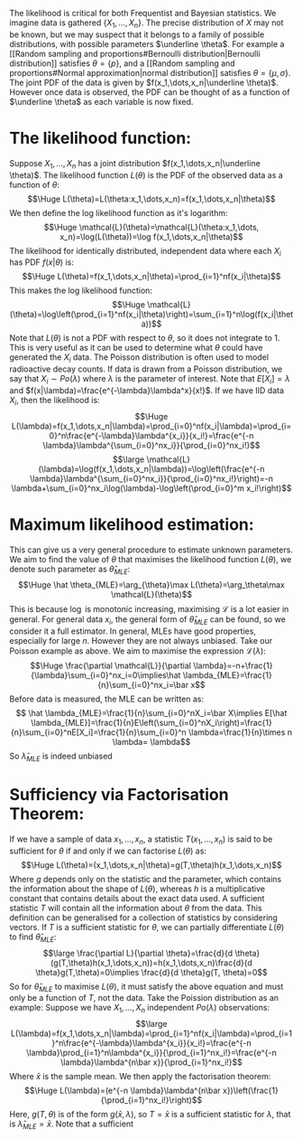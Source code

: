 
The likelihood is critical for both Frequentist and Bayesian statistics. We imagine data is gathered $\{X_1,\dots,X_n\}$. The precise distribution of $X$ may not be known, but we may suspect that it belongs to a family of possible distributions, with possible parameters $\underline \theta$. For example a [[Random sampling and proportions#Bernoulli distribution|Bernoulli distribution]] satisfies $\theta=\{p\}$, and a [[Random sampling and proportions#Normal approximation|normal distribution]] satisfies $\theta=\{\mu,\sigma\}$. The joint PDF of the data is given by $f(x_1,\dots,x_n|\underline \theta)$. However once data is observed, the PDF can be thought of as a function of $\underline \theta$ as each variable is now fixed.

# The likelihood function:

Suppose $X_1,\dots,X_n$ has a joint distribution $f(x_1,\dots,x_n|\underline \theta)$. The likelihood function $L(\theta)$ is the PDF of the observed data as a function of $\theta$:$$\Huge L(\theta)=L(\theta:x_1,\dots,x_n)=f(x_1,\dots,x_n|\theta)$$We then define the log likelihood function as it's logarithm:$$\Huge \mathcal{L}(\theta)=\mathcal{L}(\theta:x_1,\dots, x_n)=\log(L(\theta))=\log f(x_1,\dots,x_n|\theta)$$The likelihood for identically distributed, independent data where each $X_i$ has PDF $f(x|\theta)$ is:$$\Huge L(\theta)=f(x_1,\dots,x_n|\theta)=\prod_{i=1}^nf(x_i|\theta)$$This makes the log likelihood function:$$\Huge \mathcal{L}(\theta)=\log\left(\prod_{i=1}^nf(x_i|\theta)\right)=\sum_{i=1}^n\log(f(x_i|\theta))$$Note that $L(\theta)$ is not a PDF with respect to $\theta$, so it does not integrate to $1$. This is very useful as it can be used to determine what $\theta$ could have generated the $X_i$ data. The Poisson distribution is often used to model radioactive decay counts. If data is drawn from a Poisson distribution, we say that $X_i\sim Po(\lambda)$ where $\lambda$ is the parameter of interest. Note that $E[X_i]=\lambda$ and $f(x|\lambda)=\frac{e^{-\lambda}\lambda^x}{x!}$. If we have IID data $X_i$, then the likelihood is:$$\Huge L(\lambda)=f(x_1,\dots,x_n|\lambda)=\prod_{i=0}^nf(x_i|\lambda)=\prod_{i=0}^n\frac{e^{-\lambda}\lambda^{x_i}}{x_i!}=\frac{e^{-n \lambda}\lambda^{\sum_{i=0}^nx_i}}{\prod_{i=0}^nx_i!}$$$$\large \mathcal{L}(\lambda)=\log(f(x_1,\dots,x_n|\lambda))=\log\left(\frac{e^{-n \lambda}\lambda^{\sum_{i=0}^nx_i}}{\prod_{i=0}^nx_i!}\right)=-n \lambda+\sum_{i=0}^nx_i\log(\lambda)-\log\left(\prod_{i=0}^m x_i!\right)$$
# Maximum likelihood estimation:

This can give us a very general procedure to estimate unknown parameters. We aim to find the value of $\theta$ that maximises the likelihood function $L(\theta)$, we denote such parameter as $\hat \theta_{MLE}$:$$\Huge \hat \theta_{MLE}=\arg_{\theta}\max L(\theta)=\arg_\theta\max \mathcal{L}(\theta)$$This is because $\log$ is monotonic increasing, maximising $\mathcal{L}$ is a lot easier in general. For general data $x_i$, the general form of $\hat \theta_{MLE}$ can be found, so we consider it a full estimator. In general, MLEs have good properties, especially for large $n$. However they are not always unbiased. Take our Poisson example  as above. We aim to maximise the expression $\mathcal{L}(\lambda)$:$$\Huge \frac{\partial \mathcal{L}}{\partial \lambda}=-n+\frac{1}{\lambda}\sum_{i=0}^nx_i=0\implies\hat \lambda_{MLE}=\frac{1}{n}\sum_{i=0}^nx_i=\bar x$$Before data is measured, the MLE can be written as:$$ \hat \lambda_{MLE}=\frac{1}{n}\sum_{i=0}^nX_i=\bar X\implies E[\hat \lambda_{MLE}]=\frac{1}{n}E\left(\sum_{i=0}^nX_i\right)=\frac{1}{n}\sum_{i=0}^nE[X_i]=\frac{1}{n}\sum_{i=0}^n \lambda=\frac{1}{n}\times n \lambda= \lambda$$So $\hat \lambda_{MLE}$ is indeed unbiased

# Sufficiency via Factorisation Theorem:

If we have a sample of data $x_1,\dots,x_n$, a statistic $T(x_1,\dots,x_n)$ is said to be sufficient for $\theta$ if and only if we can factorise $L(\theta)$ as:$$\Huge L(\theta)=(x_1,\dots,x_n|\theta)=g(T,\theta)h(x_1,\dots,x_n)$$Where $g$ depends only on the statistic and the parameter, which contains the information about the shape of $L(\theta)$, whereas $h$ is a multiplicative constant that contains details about the exact data used. A sufficient statistic $T$ will contain all the information about $\theta$ from the data. This definition can be generalised for a collection of statistics by considering vectors. If $T$ is a sufficient statistic for $\theta$, we can partially differentiate $L(\theta)$ to find $\hat \theta_{MLE}$:$$\large \frac{\partial L}{\partial \theta}=\frac{d}{d \theta}(g(T,\theta)h(x_1,\dots,x_n))=h(x_1,\dots,x_n)\frac{d}{d \theta}g(T,\theta)=0\implies \frac{d}{d \theta}g(T, \theta)=0$$So for $\hat \theta_{MLE}$ to maximise $L(\theta)$, it must satisfy the above equation and must only be a function of $T$, not the data. Take the Poission distribution as an example: Suppose we have $X_1,\dots,X_n$ independent $Po(\lambda)$ observations:$$\large L(\lambda)=f(x_1,\dots,x_n|\lambda)=\prod_{i=1}^nf(x_i|\lambda)=\prod_{i=1}^n\frac{e^{-\lambda}\lambda^{x_i}}{x_i!}=\frac{e^{-n \lambda}\prod_{i=1}^n\lambda^{x_i}}{\prod_{i=1}^nx_i!}=\frac{e^{-n \lambda}\lambda^{n\bar x}}{\prod_{i=1}^nx_i!}$$Where $\bar x$ is the sample mean. We then apply the factorisation theorem:$$\Huge L(\lambda)=(e^{-n \lambda}\lambda^{n\bar x})\left(\frac{1}{\prod_{i=1}^nx_i!}\right)$$Here, $g(T,\theta)$ is of the form $g(\bar x,\lambda)$, so $T=\bar x$ is a sufficient statistic for $\lambda$, that is $\hat \lambda_{MLE}=\bar x$. Note that a sufficient 